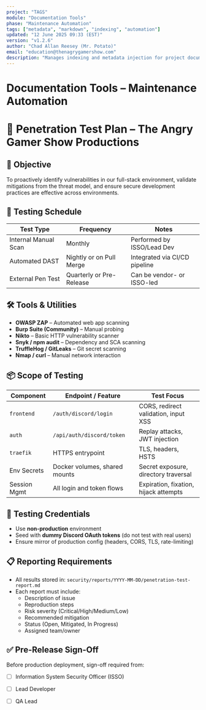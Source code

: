 ```yaml
---
project: "TAGS"
module: "Documentation Tools"
phase: "Maintenance Automation"
tags: ["metadata", "markdown", "indexing", "automation"]
updated: "12 June 2025 09:33 (EST)"
version: "v1.2.6"
author: "Chad Allan Reesey (Mr. Potato)"
email: "education@thenagrygamershow.com"
description: "Manages indexing and metadata injection for project documentation."
---
```


# Documentation Tools – Maintenance Automation
# 🧪 Penetration Test Plan – The Angry Gamer Show Productions

## 🎯 Objective
To proactively identify vulnerabilities in our full-stack environment, validate mitigations from the threat model, and ensure secure development practices are effective across environments.

## 📆 Testing Schedule
| Test Type             | Frequency               | Notes                            |
|----------------------|--------------------------|----------------------------------|
| Internal Manual Scan | Monthly                  | Performed by ISSO/Lead Dev       |
| Automated DAST       | Nightly or on Pull Merge | Integrated via CI/CD pipeline    |
| External Pen Test    | Quarterly or Pre-Release | Can be vendor- or ISSO-led       |

## 🛠️ Tools & Utilities
- **OWASP ZAP** – Automated web app scanning
- **Burp Suite (Community)** – Manual probing
- **Nikto** – Basic HTTP vulnerability scanner
- **Snyk / npm audit** – Dependency and SCA scanning
- **TruffleHog / GitLeaks** – Git secret scanning
- **Nmap / curl** – Manual network interaction

## 📦 Scope of Testing
| Component     | Endpoint / Feature            | Test Focus                            |
|---------------|-------------------------------|----------------------------------------|
| `frontend`    | `/auth/discord/login`         | CORS, redirect validation, input XSS  |
| `auth`        | `/api/auth/discord/token`     | Replay attacks, JWT injection         |
| `traefik`     | HTTPS entrypoint              | TLS, headers, HSTS                    |
| Env Secrets   | Docker volumes, shared mounts | Secret exposure, directory traversal  |
| Session Mgmt  | All login and token flows     | Expiration, fixation, hijack attempts |

## 🔐 Testing Credentials
- Use **non-production** environment
- Seed with **dummy Discord OAuth tokens** (do not test with real users)
- Ensure mirror of production config (headers, CORS, TLS, rate-limiting)

## 📋 Reporting Requirements
- All results stored in: `security/reports/YYYY-MM-DD/penetration-test-report.md`
- Each report must include:
  - Description of issue
  - Reproduction steps
  - Risk severity (Critical/High/Medium/Low)
  - Recommended mitigation
  - Status (Open, Mitigated, In Progress)
  - Assigned team/owner

## ✅ Pre-Release Sign-Off
Before production deployment, sign-off required from:
- [ ] Information System Security Officer (ISSO)
- [ ] Lead Developer
- [ ] QA Lead

